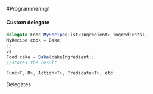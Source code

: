 #Programmering1
#### Custom delegate
```C#
delegate Food MyRecipe(List<Ingredient> ingredients);
MyRecipe cook = Bake;
//
vs
Food cake = Bake(cakeIngredient);
//stores the result
```

```c#
Func<T, R>, Action<T>, Predicate<T>, etc
```
Delegates


